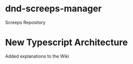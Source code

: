 # dnd-screeps-manager
Screeps Repository
# New Typescript Architecture

Added explanations to the Wiki


